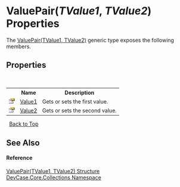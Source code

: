 # ValuePair(*TValue1*, *TValue2*) Properties
 

The <a href="T_DevCase_Core_Collections_ValuePair_2">ValuePair(TValue1, TValue2)</a> generic type exposes the following members.


## Properties
&nbsp;<table><tr><th></th><th>Name</th><th>Description</th></tr><tr><td>![Public property](media/pubproperty.gif "Public property")</td><td><a href="P_DevCase_Core_Collections_ValuePair_2_Value1">Value1</a></td><td>
Gets or sets the first value.</td></tr><tr><td>![Public property](media/pubproperty.gif "Public property")</td><td><a href="P_DevCase_Core_Collections_ValuePair_2_Value2">Value2</a></td><td>
Gets or sets the second value.</td></tr></table>&nbsp;
<a href="#valuepair(*tvalue1*,-*tvalue2*)-properties">Back to Top</a>

## See Also


#### Reference
<a href="T_DevCase_Core_Collections_ValuePair_2">ValuePair(TValue1, TValue2) Structure</a><br /><a href="N_DevCase_Core_Collections">DevCase.Core.Collections Namespace</a><br />